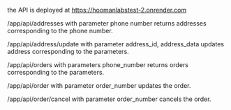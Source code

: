 the API is deployed at https://hoomanlabstest-2.onrender.com

/app/api/addresses with parameter phone number returns addresses corresponding to the phone number.

/app/api/address/update with parameter address_id, address_data updates address corresponding to the parameters.

/app/api/orders with parameters phone_number returns orders corresponding to the parameters.

/app/api/order with parameter order_number updates the order.

/app/api/order/cancel with parameter order_number cancels the order.

